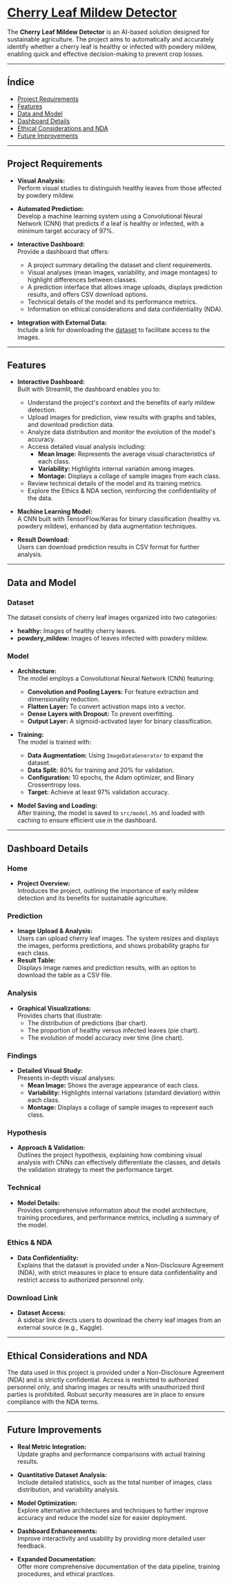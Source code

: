 # [Cherry Leaf Mildew Detector](https://midetector-86d4ac524814.herokuapp.com/)

The **Cherry Leaf Mildew Detector** is an AI-based solution designed for sustainable agriculture. The project aims to automatically and accurately identify whether a cherry leaf is healthy or infected with powdery mildew, enabling quick and effective decision-making to prevent crop losses.

---

## Índice

- [Project Requirements](#project-requirements)
- [Features](#features)
- [Data and Model](#data-and-model)
- [Dashboard Details](#dashboard-details)
- [Ethical Considerations and NDA](#ethical-considerations-and-nda)
- [Future Improvements](#future-improvements)

---

## Project Requirements

- **Visual Analysis:**  
  Perform visual studies to distinguish healthy leaves from those affected by powdery mildew.

- **Automated Prediction:**  
  Develop a machine learning system using a Convolutional Neural Network (CNN) that predicts if a leaf is healthy or infected, with a minimum target accuracy of 97%.

- **Interactive Dashboard:**  
  Provide a dashboard that offers:
  - A project summary detailing the dataset and client requirements.
  - Visual analyses (mean images, variability, and image montages) to highlight differences between classes.
  - A prediction interface that allows image uploads, displays prediction results, and offers CSV download options.
  - Technical details of the model and its performance metrics.
  - Information on ethical considerations and data confidentiality (NDA).

- **Integration with External Data:**  
  Include a link for downloading the [dataset](https://www.kaggle.com/datasets/codeinstitute/cherry-leaves) to facilitate access to the images.

---

## Features

- **Interactive Dashboard:**  
  Built with Streamlit, the dashboard enables you to:
  - Understand the project's context and the benefits of early mildew detection.
  - Upload images for prediction, view results with graphs and tables, and download prediction data.
  - Analyze data distribution and monitor the evolution of the model's accuracy.
  - Access detailed visual analysis including:
    - **Mean Image:** Represents the average visual characteristics of each class.
    - **Variability:** Highlights internal variation among images.
    - **Montage:** Displays a collage of sample images from each class.
  - Review technical details of the model and its training metrics.
  - Explore the Ethics & NDA section, reinforcing the confidentiality of the data.

- **Machine Learning Model:**  
  A CNN built with TensorFlow/Keras for binary classification (healthy vs. powdery mildew), enhanced by data augmentation techniques.

- **Result Download:**  
  Users can download prediction results in CSV format for further analysis.

---

## Data and Model

### Dataset

The dataset consists of cherry leaf images organized into two categories:
- **healthy:** Images of healthy cherry leaves.
- **powdery_mildew:** Images of leaves infected with powdery mildew.

### Model

- **Architecture:**  
  The model employs a Convolutional Neural Network (CNN) featuring:
  - **Convolution and Pooling Layers:** For feature extraction and dimensionality reduction.
  - **Flatten Layer:** To convert activation maps into a vector.
  - **Dense Layers with Dropout:** To prevent overfitting.
  - **Output Layer:** A sigmoid-activated layer for binary classification.

- **Training:**  
  The model is trained with:
  - **Data Augmentation:** Using `ImageDataGenerator` to expand the dataset.
  - **Data Split:** 80% for training and 20% for validation.
  - **Configuration:** 10 epochs, the Adam optimizer, and Binary Crossentropy loss.
  - **Target:** Achieve at least 97% validation accuracy.

- **Model Saving and Loading:**  
  After training, the model is saved to `src/model.h5` and loaded with caching to ensure efficient use in the dashboard.

---

## Dashboard Details

### Home
- **Project Overview:**  
  Introduces the project, outlining the importance of early mildew detection and its benefits for sustainable agriculture.

### Prediction
- **Image Upload & Analysis:**  
  Users can upload cherry leaf images. The system resizes and displays the images, performs predictions, and shows probability graphs for each class.
- **Result Table:**  
  Displays image names and prediction results, with an option to download the table as a CSV file.

### Analysis
- **Graphical Visualizations:**  
  Provides charts that illustrate:
  - The distribution of predictions (bar chart).
  - The proportion of healthy versus infected leaves (pie chart).
  - The evolution of model accuracy over time (line chart).

### Findings
- **Detailed Visual Study:**  
  Presents in-depth visual analyses:
  - **Mean Image:** Shows the average appearance of each class.
  - **Variability:** Highlights internal variations (standard deviation) within each class.
  - **Montage:** Displays a collage of sample images to represent each class.

### Hypothesis
- **Approach & Validation:**  
  Outlines the project hypothesis, explaining how combining visual analysis with CNNs can effectively differentiate the classes, and details the validation strategy to meet the performance target.

### Technical
- **Model Details:**  
  Provides comprehensive information about the model architecture, training procedures, and performance metrics, including a summary of the model.

### Ethics & NDA
- **Data Confidentiality:**  
  Explains that the dataset is provided under a Non-Disclosure Agreement (NDA), with strict measures in place to ensure data confidentiality and restrict access to authorized personnel only.

### Download Link
- **Dataset Access:**  
  A sidebar link directs users to download the cherry leaf images from an external source (e.g., Kaggle).

---

## Ethical Considerations and NDA

The data used in this project is provided under a Non-Disclosure Agreement (NDA) and is strictly confidential. Access is restricted to authorized personnel only, and sharing images or results with unauthorized third parties is prohibited. Robust security measures are in place to ensure compliance with the NDA terms.

---

## Future Improvements

- **Real Metric Integration:**  
  Update graphs and performance comparisons with actual training results.
  
- **Quantitative Dataset Analysis:**  
  Include detailed statistics, such as the total number of images, class distribution, and variability analysis.
  
- **Model Optimization:**  
  Explore alternative architectures and techniques to further improve accuracy and reduce the model size for easier deployment.
  
- **Dashboard Enhancements:**  
  Improve interactivity and usability by providing more detailed user feedback.
  
- **Expanded Documentation:**  
  Offer more comprehensive documentation of the data pipeline, training procedures, and ethical practices.
